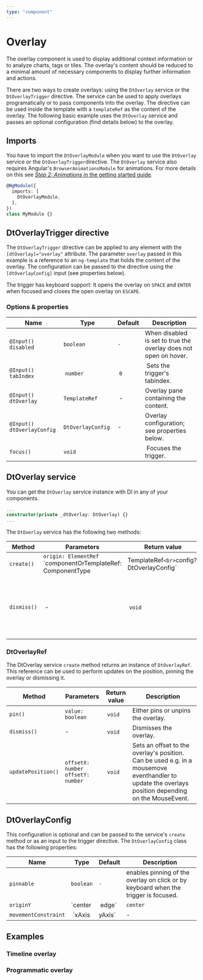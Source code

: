 ```yaml
---
type: "component"
---
```


# Overlay

The overlay component is used to display additional context information or to analyze charts, tags or tiles. The overlay's content should be reduced to a minimal amount of necessary components to display further information and actions.

There are two ways to create overlays: using the `DtOverlay` service or the `DtOverlayTrigger` directive. The service can be used to apply overlays programatically or to pass components into the overlay. The directive can be used inside the template with a `templateRef` as the content of the overlay. The following basic example uses the `DtOverlay` service and passes an optional configuration (find details below) to the overlay.

<docs-source-example example="DefaultOverlayExampleComponent"></docs-source-example>

## Imports

You have to import the `DtOverlayModule` when you want to use the `DtOverlay` service or the `DtOverlayTrigger`directive. The `DtOverlay` service also requires Angular's `BrowserAnimationsModule` for animations. For more details on this see [*Step 2: Animations* in the getting started guide](/components/get-started/#step-2-animations).

```typescript
@NgModule({
  imports: [
    DtOverlayModule,
  ],
})
class MyModule {}
```

## DtOverlayTrigger directive

The `DtOverlayTrigger` directive can be applied to any element with the `[dtOverlay]="overlay"` attribute. The parameter `overlay` passed in this example is a reference to an `ng-template` that holds the content of the overlay. The configuration can be passed to the directive using the `[dtOverlayConfig]` input (see properties below).

The trigger has keyboard support: It opens the overlay on `SPACE` and `ENTER` when focused and closes the open overlay on `ESCAPE`.

### Options & properties

| Name | Type | Default | Description |
| --- | --- | --- | --- |
| `@Input() disabled` | `boolean` | `-` | When disabled is set to true the overlay does not open on hover. |
| `@Input() tabIndex` | `number` | `0` | Sets the trigger's tabindex. |
| `@Input() dtOverlay` | `TemplateRef` | - | Overlay pane containing the content. |
| `@Input() dtOverlayConfig` | `DtOverlayConfig` | - | Overlay configuration; see properties below. |
| `focus()` | `void` |  | Focuses the trigger. |

## DtOverlay service

You can get the `DtOverlay` service instance with DI in any of your components. 

```typescript
...
constructor(private _dtOverlay: DtOverlay) {}
...
```

The `DtOverlay` service has the following two methods:

| Method | Parameters | Return value | Description |
| --- | --- | --- | --- |
| `create()` | `origin: ElementRef`<br>`componentOrTemplateRef: ComponentType<T> | TemplateRef<T>`<br>`config?: DtOverlayConfig` | `DtOverlayRef` (see details below) | Creates a overlay connected to the origin and containing the given component or templateRef. |
| `dismiss()` | - | `void` | Dismisses the currently open overlay. This method can be used if the overlay needs to be dismissed programatically. |

### DtOverlayRef

The DtOverlay service `create` method returns an instance of `DtOverlayRef`. This reference can be used to perform updates on the position, pinning the overlay or dismissing it.

| Method | Parameters | Return value | Description |
| --- | --- | --- | --- |
| `pin()` | `value: boolean` | `void` | Either pins or unpins the overlay. |
| `dismiss()` | - | `void` | Dismisses the overlay. |
| `updatePosition()` | `offsetX: number` <br> `offsetY: number` | `void` | Sets an offset to the overlay's position. Can be used e.g. in a mousemove eventhandler to update the overlays position depending on the MouseEvent. |

## DtOverlayConfig

This configuration is optional and can be passed to the service's `create` method or as an input to the trigger directive. The `DtOverlayConfig` class has the following properties:

| Name | Type | Default | Description |
| --- | --- | --- | --- |
| `pinnable` | `boolean` | `-` | enables pinning of the overlay on click or by keyboard when the trigger is focused.  |
| `originY` | `center | edge` | `center` | The originY defines the vertical attachment point for the overlay. By default `center` is set. `edge` defines that the vertical attachment point is set to the bottom edge if the overlay fits below the origin element and the top edge otherwise. |
| `movementConstraint` | `xAxis | yAxis` | - | The movementConstraint locks the movement of the overlay to a given axis. No constraint is set by default. |

## Examples

### Timeline overlay

<docs-source-example example="TimelineOverlayExampleComponent"></docs-source-example>

### Programmatic overlay

<docs-source-example example="ProgrammaticOverlayExampleComponent"></docs-source-example>
